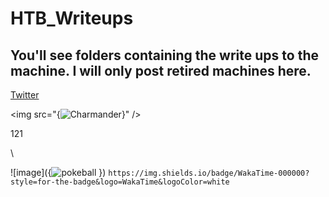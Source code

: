# HTB_Writeups

## You'll see folders containing the write ups to the machine. I will only post retired machines here. 


[Twitter](https://twitter.com)


\<img src="{![Charmander](https://user-images.githubusercontent.com/110210595/185780113-91a5f6cc-9cfb-427f-8e78-30a13ee675a2.png)}" />



[1]: https://en.wikipedia.org/wiki/Hobbit#Lifestyle "Hobbit lifestyles"

121


\

![image]({![pokeball](https://user-images.githubusercontent.com/110210595/185780271-bd471345-8f75-443e-ba0b-6c20302ec3cf.jpg)
}) `https://img.shields.io/badge/WakaTime-000000?style=for-the-badge&logo=WakaTime&logoColor=white`
